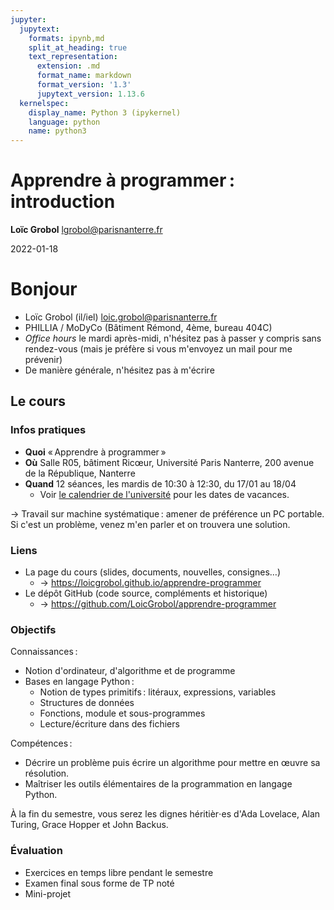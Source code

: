 ```yaml
---
jupyter:
  jupytext:
    formats: ipynb,md
    split_at_heading: true
    text_representation:
      extension: .md
      format_name: markdown
      format_version: '1.3'
      jupytext_version: 1.13.6
  kernelspec:
    display_name: Python 3 (ipykernel)
    language: python
    name: python3
---
```


<!-- #region slideshow={"slide_type": "skip"} -->
<!-- LTeX: language=fr -->
<!-- #endregion -->
<!-- #region slideshow={"slide_type": "slide"} -->
Apprendre à programmer : introduction
=====================================

**Loïc Grobol** [<lgrobol@parisnanterre.fr>](mailto:lgrobol@parisnanterre.fr)

2022-01-18
<!-- #endregion -->


<!-- #region slideshow={"slide_type": "slide"} -->
# Bonjour

- Loïc Grobol (il/iel) [<loic.grobol@parisnanterre.fr>](mailto:loic.grobol@parisnanterre.fr)
- PHILLIA / MoDyCo (Bâtiment Rémond, 4ème, bureau 404C)
- *Office hours* le mardi après-midi, n'hésitez pas à passer y compris sans rendez-vous (mais je
  préfère si vous m'envoyez un mail pour me prévenir)
- De manière générale, n'hésitez pas à m'écrire
<!-- #endregion -->

<!-- #region slideshow={"slide_type": "slide"} -->
## Le cours
<!-- #endregion -->

<!-- #region slideshow={"slide_type": "subslide"} -->
### Infos pratiques

- **Quoi** « Apprendre à programmer »
- **Où** Salle R05, bâtiment Ricœur, Université Paris Nanterre, 200 avenue de la République,
  Nanterre
- **Quand** 12 séances, les mardis de 10:30 à 12:30, du 17/01 au 18/04
  - Voir [le calendrier de
    l'université](https://etudiants.parisnanterre.fr/calendrier-universitaire-2021-2022-1018180.kjsp)
    pour les dates de vacances.

→ Travail sur machine systématique : amener de préférence un PC portable. Si c'est un problème,
venez m'en parler et on trouvera une solution.
<!-- #endregion -->

<!-- #region slideshow={"slide_type": "subslide"} -->
### Liens

- La page du cours (slides, documents, nouvelles, consignes…)
  - → <https://loicgrobol.github.io/apprendre-programmer>
- Le dépôt GitHub (code source, compléments et historique)
  - → <https://github.com/LoicGrobol/apprendre-programmer>
<!-- #endregion -->

<!-- #region slideshow={"slide_type": "subslide"} -->
### Objectifs

Connaissances :

- Notion d'ordinateur, d'algorithme et de programme
- Bases en langage Python :
  - Notion de types primitifs : litéraux, expressions, variables
  - Structures de données
  - Fonctions, module et sous-programmes
  - Lecture/écriture dans des fichiers
<!-- #endregion -->

<!-- #region slideshow={"slide_type": "subslide"} -->
Compétences :

- Décrire un problème puis écrire un algorithme pour mettre en œuvre sa résolution.
- Maîtriser les outils élémentaires de la programmation en langage Python.

À la fin du semestre, vous serez les dignes héritièr⋅es d'Ada Lovelace, Alan Turing, Grace Hopper et John Backus.
<!-- #endregion -->

<!-- #region slideshow={"slide_type": "subslide"} -->
### Évaluation

- Exercices en temps libre pendant le semestre
- Examen final sous forme de TP noté
- Mini-projet
<!-- #endregion -->
